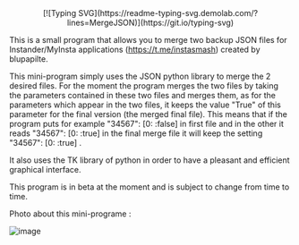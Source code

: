 <center> 
  [![Typing SVG](https://readme-typing-svg.demolab.com/?lines=MergeJSON)](https://git.io/typing-svg) 
</center>

This is a small program that allows you to merge two backup JSON files for Instander/MyInsta applications (https://t.me/instasmash) created by blupapilte.

This mini-program simply uses the JSON python library to merge the 2 desired files. For the moment the program merges the two files by taking the parameters contained in these two files and merges them, as for the parameters which appear in the two files, it keeps the value "True" of this parameter for the final version (the merged final file).
This means that if the program puts for example "34567": [0: :false] in first file and in the other it reads "34567": [0: :true] in the final merge file it will keep the setting "34567": [0: :true] .

It also uses the TK library of python in order to have a pleasant and efficient graphical interface.


This program is in beta at the moment and is subject to change from time to time.

Photo about this mini-programe : 

![image](https://github.com/Zeldrox-dev/MergerJSON/assets/123584533/b5655acc-8f80-469e-b1e8-c728f068b117)
